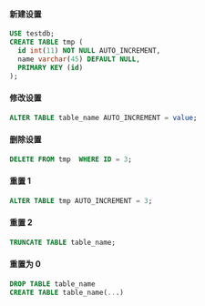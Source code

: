 #### 新建设置
```sql
USE testdb;
CREATE TABLE tmp (
  id int(11) NOT NULL AUTO_INCREMENT,
  name varchar(45) DEFAULT NULL,
  PRIMARY KEY (id)
);
```

#### 修改设置
```sql
ALTER TABLE table_name AUTO_INCREMENT = value;
```

#### 删除设置
```sql
DELETE FROM tmp  WHERE ID = 3;
```

#### 重置 1
```sql
ALTER TABLE tmp AUTO_INCREMENT = 3;
```

#### 重置 2
```sql
TRUNCATE TABLE table_name;
```

#### 重置为 0
```sql
DROP TABLE table_name
CREATE TABLE table_name(...)
```
